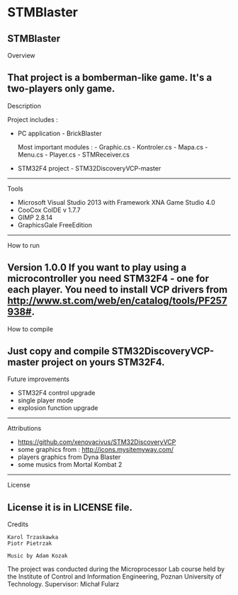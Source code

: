 # STMBlaster
STMBlaster
----------------------------------------------------------------------------------------------------------------------------------------------
Overview

That project is a bomberman-like game. It's a two-players only game.
----------------------------------------------------------------------------------------------------------------------------------------------
Description

Project includes :
- PC application - BrickBlaster

	Most important modules :
		- Graphic.cs
		- Kontroler.cs
		- Mapa.cs
		- Menu.cs
		- Player.cs
		- STMReceiver.cs

- STM32F4 project - STM32DiscoveryVCP-master
----------------------------------------------------------------------------------------------------------------------------------------------
Tools

- Microsoft Visual Studio 2013 with Framework XNA Game Studio 4.0 
- CooCox CoIDE v 1.7.7
- GIMP 2.8.14
- GraphicsGale FreeEdition
----------------------------------------------------------------------------------------------------------------------------------------------
How to run

Version 1.0.0 
If you want to play using a microcontroller you need STM32F4 - one for each player.
You need to install VCP drivers from http://www.st.com/web/en/catalog/tools/PF257938#.
----------------------------------------------------------------------------------------------------------------------------------------------
How to compile

Just copy and compile STM32DiscoveryVCP-master project on yours STM32F4.
----------------------------------------------------------------------------------------------------------------------------------------------
Future improvements

- STM32F4 control upgrade
- single player mode 
- explosion function upgrade 
----------------------------------------------------------------------------------------------------------------------------------------------
Attributions

- https://github.com/xenovacivus/STM32DiscoveryVCP
- some graphics from : http://icons.mysitemyway.com/
- players graphics from Dyna Blaster 
- some musics from Mortal Kombat 2
----------------------------------------------------------------------------------------------------------------------------------------------
License

License it is in LICENSE file.
----------------------------------------------------------------------------------------------------------------------------------------------
Credits

    Karol Trzaskawka
    Piotr Pietrzak

	Music by Adam Kozak
	
The project was conducted during the Microprocessor Lab course held by the Institute of Control and Information Engineering, Poznan University of Technology.
Supervisor: Michał Fularz 
